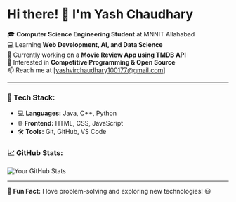 # Hi there! 👋 I'm Yash Chaudhary  

🎓 **Computer Science Engineering Student** at MNNIT Allahabad  
💻 Learning **Web Development, AI, and Data Science**  
🚀 Currently working on a **Movie Review App using TMDB API**  
🔭 Interested in **Competitive Programming & Open Source**  
📫 Reach me at [yashvirchaudhary100177@gmail.com]  

---

### 🚀 Tech Stack:
- 💻 **Languages:** Java, C++, Python  
- 🌐 **Frontend:** HTML, CSS, JavaScript  
- 🛠️ **Tools:** Git, GitHub, VS Code  

### 📈 GitHub Stats:
![Your GitHub Stats](https://github-readme-stats.vercel.app/api?username=Yash100177&show_icons=true&theme=radical)

---
🌱 **Fun Fact:** I love problem-solving and exploring new technologies! 😃
